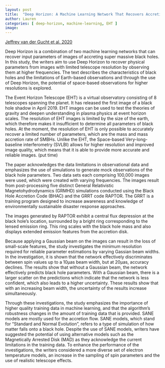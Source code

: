 ```yaml
---
layout: post
title:  "Deep Horizon: A Machine Learning Network That Recovers Accreting Black Hole Parameters"
author: Lauren
categories: [ deep-horizon, machine-learning, EHT ]
image: 
---
```

[Jeffrey van der Gucht et al. 2020](https://www.aanda.org/articles/aa/full_html/2020/04/aa37014-19/aa37014-19.html#S1)

Deep Horizon is a combination of two machine learning networks that can recover input parameters of images of accreting super massive black holes. In this study, the writers aim to use Deep Horizon to recover physical parameters from images with limited telescope resolution by observing them at higher frequencies. The text describes the characteristics of black holes and the limitations of Earth-based observations and through the use of Deep Horizon, the potential of space-based observations for higher resolutions is explored. 

The Event Horizon Telescope (EHT) is a virtual observatory consisting of 8 telescopes spanning the planet. It has released the first image of a black hole shadow in April 2019. EHT images can be used to test the theories of gravity and deepen understanding in plasma physics at event horizon scales. The resolution of EHT images is limited by the size of the earth, which therefore makes it insufficient to determine all parameters of black holes. At the moment, the resolution of EHT is only possible to accurately recover a limited number of parameters, which are the mass and mass accretion rate of SMBHs. Unlike the EHT, the Space-based Very-long-baseline interferometry (SVLBI) allows for higher resolution and improved image quality, which means that it is able to provide more accurate and reliable images. (put time)

The paper acknowledges the data limitations in observational data and emphasizes the use of simulations to generate mock observations of the black hole parameters. Two data sets each comprising 100,000 images were used, which were created with varying frequencies. The images result from post-processing five distinct General Relativistic Magnetohydrodynamics (GRMHD) simulations conducted using the Black Hole Accretion Code (BHAC) and the GRRT code RAPTOR. The GRRT is a training program designed to increase awareness and knowledge of environmentally sustainable disaster response approaches. 

The images generated by RAPTOR exhibit a central flux depression at the black hole’s location, surrounded by a bright ring corresponding to the lensed emission ring. This ring scales with the black hole mass and also displays extended emission features from the accretion disk. 

Because applying a Gaussian beam on the images can result in the loss of small-scale features, the study investigates the minimum resolution required for reliable parameter estimations by varying Gassian beam widths. In the investigation, it is shown that the network effectively discriminates between spin values up to a 10µas beam width, but at 20µas, accuracy declines. The results show that without a Gaussian beam, the network effectively predicts black hole parameters. With a Gaussian beam, there is a larger scatter on the predictions which indicate that the network is less confident, which also leads to a higher uncertainty. These results show that with an increasing beam width, the uncertainty of the results increase simultaneously. 

Through these investigations, the study emphasizes the importance of higher quality training data in machine learning, and that the algorithm’s robustness changes in the amount of training data that is provided. SANE models are mostly used for the accretion flow. SANE models, which stand for “Standard and Normal Evolution”, refers to a type of simulation of how matter falls onto a black hole. Despite the use of SANE models, writers have suggested the potential of using alternative models such as the Magnetically Arrested Disk (MAD) as they acknowledge the current limitations in the training data. To enhance the performance of the investigations, the writers considered a more diverse set of electron temperature models, an increase in the sampling of spin parameters and the use of realistic telescope effects. 

